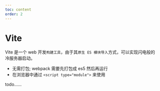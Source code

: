 ```yaml
---
toc: content
order: 2
---
```


# Vite

Vite 是一个 web 开发`构建工具`，由于其`原生 ES 模块导入`方式，可以实现闪电般的冷服务器启动。

-   无需打包; webpack 需要先打包成 es5 然后再运行
-   在浏览器中通过 `<script type="module">` 来使用

todo......

